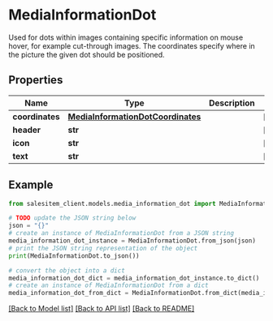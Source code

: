 # MediaInformationDot

Used for dots within images containing specific information on mouse hover, for example cut-through images. The coordinates specify where in the picture the given dot should be positioned.

## Properties

Name | Type | Description | Notes
------------ | ------------- | ------------- | -------------
**coordinates** | [**MediaInformationDotCoordinates**](MediaInformationDotCoordinates.md) |  | [optional] 
**header** | **str** |  | [optional] 
**icon** | **str** |  | [optional] 
**text** | **str** |  | [optional] 

## Example

```python
from salesitem_client.models.media_information_dot import MediaInformationDot

# TODO update the JSON string below
json = "{}"
# create an instance of MediaInformationDot from a JSON string
media_information_dot_instance = MediaInformationDot.from_json(json)
# print the JSON string representation of the object
print(MediaInformationDot.to_json())

# convert the object into a dict
media_information_dot_dict = media_information_dot_instance.to_dict()
# create an instance of MediaInformationDot from a dict
media_information_dot_from_dict = MediaInformationDot.from_dict(media_information_dot_dict)
```
[[Back to Model list]](../README.md#documentation-for-models) [[Back to API list]](../README.md#documentation-for-api-endpoints) [[Back to README]](../README.md)


